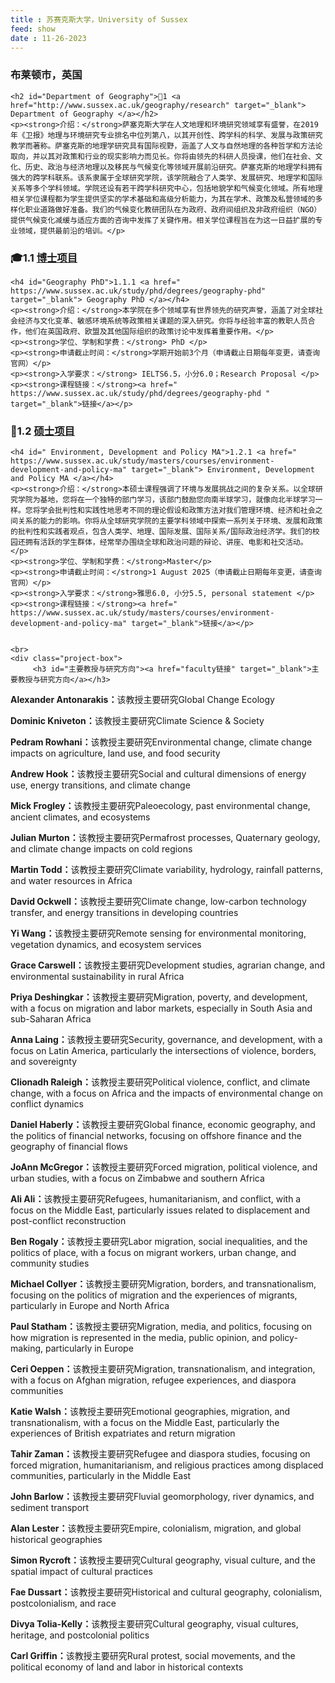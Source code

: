 ```yaml
---
title : 苏赛克斯大学，University of Sussex
feed: show
date : 11-26-2023
---
```


<html lang="zh">
<head>
    <meta charset="UTF-8">
    <title>苏赛克斯大学，University of Sussex</title>
    <link rel="stylesheet" href="/assets/css/CSS.css">
</head>
<body>
    <h3>布莱顿市，英国</h3>

    <h2 id="Department of Geography">🏫1 <a href="http://www.sussex.ac.uk/geography/research" target="_blank"> Department of Geography </a></h2>
    <p><strong>介绍：</strong>萨塞克斯大学在人文地理和环境研究领域享有盛誉，在2019年《卫报》地理与环境研究专业排名中位列第八，以其开创性、跨学科的科学、发展与政策研究教学而著称。萨塞克斯的地理学研究具有国际视野，涵盖了人文与自然地理的各种哲学和方法论取向，并以其对政策和行业的现实影响力而见长。你将由领先的科研人员授课，他们在社会、文化、历史、政治与经济地理以及移民与气候变化等领域开展前沿研究。萨塞克斯的地理学科拥有强大的跨学科联系。该系隶属于全球研究学院，该学院融合了人类学、发展研究、地理学和国际关系等多个学科领域。学院还设有若干跨学科研究中心，包括地貌学和气候变化领域。所有地理相关学位课程都为学生提供坚实的学术基础和高级分析能力，为其在学术、政策及私营领域的多样化职业道路做好准备。我们的气候变化教研团队在为政府、政府间组织及非政府组织（NGO）提供气候变化减缓与适应方面的咨询中发挥了关键作用。相关学位课程旨在为这一日益扩展的专业领域，提供最前沿的培训。</p>

<h3 id="博士项目">🎓1.1 <a href=" https://www.sussex.ac.uk/study/phd/degrees/geography-phd" target="_blank">博士项目</a></h3>

    <h4 id="Geography PhD">1.1.1 <a href=" https://www.sussex.ac.uk/study/phd/degrees/geography-phd" target="_blank"> Geography PhD </a></h4>
    <p><strong>介绍：</strong>本学院在多个领域享有世界领先的研究声誉，涵盖了对全球社会经济与文化变革、敏感环境系统等政策相关课题的深入研究。你将与经验丰富的教职人员合作，他们在英国政府、欧盟及其他国际组织的政策讨论中发挥着重要作用。</p>
    <p><strong>学位、学制和学费：</strong> PhD </p>
    <p><strong>申请截止时间：</strong>学期开始前3个月（申请截止日期每年变更，请查询官网）</p>
    <p><strong>入学要求：</strong> IELTS6.5，小分6.0；Research Proposal </p>
    <p><strong>课程链接：</strong><a href=" https://www.sussex.ac.uk/study/phd/degrees/geography-phd " target="_blank">链接</a></p>


<h3 id="硕士项目">📖1.2 <a href=" http://www.sussex.ac.uk/geography/pgstudy " target="_blank">硕士项目</a></h3>

    <h4 id=" Environment, Development and Policy MA">1.2.1 <a href=" https://www.sussex.ac.uk/study/masters/courses/environment-development-and-policy-ma" target="_blank"> Environment, Development and Policy MA </a></h4>
    <p><strong>介绍：</strong>本硕士课程强调了环境与发展挑战之间的复杂关系。以全球研究学院为基地，您将在一个独特的部门学习，该部门鼓励您向南半球学习，就像向北半球学习一样。您将学会批判性和实践性地思考不同的理论假设和政策方法对我们管理环境、经济和社会之间关系的能力的影响。你将从全球研究学院的主要学科领域中探索一系列关于环境、发展和政策的批判性和实践者观点，包含人类学、地理、国际发展、国际关系/国际政治经济学。我们的校园还拥有活跃的学生群体，经常举办围绕全球和政治问题的辩论、讲座、电影和社交活动。</p>
    <p><strong>学位、学制和学费：</strong>Master</p>
    <p><strong>申请截止时间：</strong>1 August 2025（申请截止日期每年变更，请查询官网）</p>
    <p><strong>入学要求：</strong>雅思6.0, 小分5.5, personal statement </p>
    <p><strong>课程链接：</strong><a href=" https://www.sussex.ac.uk/study/masters/courses/environment-development-and-policy-ma" target="_blank">链接</a></p>

   
    <br>
    <div class="project-box">
         <h3 id="主要教授与研究方向"><a href="faculty链接" target="_blank">主要教授与研究方向</a></h3>
<p><strong> Alexander Antonarakis：</strong>该教授主要研究Global Change Ecology </p>
        <p><strong> Dominic Kniveton：</strong>该教授主要研究Climate Science & Society </p>
        <p><strong> Pedram Rowhani：</strong>该教授主要研究Environmental change, climate change impacts on agriculture, land use, and food security </p>
        <p><strong> Andrew Hook：</strong>该教授主要研究Social and cultural dimensions of energy use, energy transitions, and climate change </p>
        <p><strong> Mick Frogley：</strong>该教授主要研究Paleoecology, past environmental change, ancient climates, and ecosystems </p>
        <p><strong> Julian Murton：</strong>该教授主要研究Permafrost processes, Quaternary geology, and climate change impacts on cold regions </p>
        <p><strong> Martin Todd：</strong>该教授主要研究Climate variability, hydrology, rainfall patterns, and water resources in Africa </p>
        <p><strong> David Ockwell：</strong>该教授主要研究Climate change, low-carbon technology transfer, and energy transitions in developing countries </p>
        <p><strong> Yi Wang：</strong>该教授主要研究Remote sensing for environmental monitoring, vegetation dynamics, and ecosystem services </p>
        <p><strong> Grace Carswell：</strong>该教授主要研究Development studies, agrarian change, and environmental sustainability in rural Africa </p>
        <p><strong> Priya Deshingkar：</strong>该教授主要研究Migration, poverty, and development, with a focus on migration and labor markets, especially in South Asia and sub-Saharan Africa </p>
        <p><strong> Anna Laing：</strong>该教授主要研究Security, governance, and development, with a focus on Latin America, particularly the intersections of violence, borders, and sovereignty </p>
        <p><strong> Clionadh Raleigh：</strong>该教授主要研究Political violence, conflict, and climate change, with a focus on Africa and the impacts of environmental change on conflict dynamics </p>
        <p><strong> Daniel Haberly：</strong>该教授主要研究Global finance, economic geography, and the politics of financial networks, focusing on offshore finance and the geography of financial flows </p>
        <p><strong> JoAnn McGregor：</strong>该教授主要研究Forced migration, political violence, and urban studies, with a focus on Zimbabwe and southern Africa </p>
        <p><strong> Ali Ali：</strong>该教授主要研究Refugees, humanitarianism, and conflict, with a focus on the Middle East, particularly issues related to displacement and post-conflict reconstruction </p>
        <p><strong> Ben Rogaly：</strong>该教授主要研究Labor migration, social inequalities, and the politics of place, with a focus on migrant workers, urban change, and community studies </p>
        <p><strong> Michael Collyer：</strong>该教授主要研究Migration, borders, and transnationalism, focusing on the politics of migration and the experiences of migrants, particularly in Europe and North Africa </p>
        <p><strong> Paul Statham：</strong>该教授主要研究Migration, media, and politics, focusing on how migration is represented in the media, public opinion, and policy-making, particularly in Europe </p>
        <p><strong> Ceri Oeppen：</strong>该教授主要研究Migration, transnationalism, and integration, with a focus on Afghan migration, refugee experiences, and diaspora communities </p>
        <p><strong> Katie Walsh：</strong>该教授主要研究Emotional geographies, migration, and transnationalism, with a focus on the Middle East, particularly the experiences of British expatriates and return migration </p>
        <p><strong> Tahir Zaman：</strong>该教授主要研究Refugee and diaspora studies, focusing on forced migration, humanitarianism, and religious practices among displaced communities, particularly in the Middle East </p>
        <p><strong> John Barlow：</strong>该教授主要研究Fluvial geomorphology, river dynamics, and sediment transport </p>
        <p><strong> Alan Lester：</strong>该教授主要研究Empire, colonialism, migration, and global historical geographies </p>
        <p><strong> Simon Rycroft：</strong>该教授主要研究Cultural geography, visual culture, and the spatial impact of cultural practices </p>
        <p><strong> Fae Dussart：</strong>该教授主要研究Historical and cultural geography, colonialism, postcolonialism, and race </p>
        <p><strong> Divya Tolia-Kelly：</strong>该教授主要研究Cultural geography, visual cultures, heritage, and postcolonial politics </p>
        <p><strong> Carl Griffin：</strong>该教授主要研究Rural protest, social movements, and the political economy of land and labor in historical contexts </p>
    </div>

</body>
</html>
